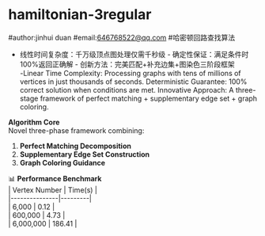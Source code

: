 # hamiltonian-3regular
#author:jinhui duan
#email:646768522@qq.com
#哈密顿回路查找算法
- 线性时间复杂度：千万级顶点图处理仅需千秒级   - 确定性保证：满足条件时100%返回正确解   - 创新方法：完美匹配+补充边集+图染色三阶段框架  
-Linear Time Complexity: Processing graphs with tens of millions of vertices in just thousands of seconds.
Deterministic Guarantee: 100% correct solution when conditions are met.
Innovative Approach: A three-stage framework of perfect matching + supplementary edge set + graph coloring.


**Algorithm Core**  
Novel three-phase framework combining:  
1. **Perfect Matching Decomposition**  
2. **Supplementary Edge Set Construction**  
3. **Graph Coloring Guidance**  

📊 **Performance Benchmark**  
| Vertex Number | Time(s) |  
|---------------|---------|  
| 6,000         | 0.12    |  
| 600,000       | 4.73    |  
| 6,000,000     | 186.41  |  
